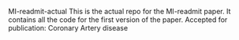 MI-readmit-actual
This is the actual repo for the MI-readmit paper. It contains all the code for the first version of the paper.
Accepted for publication: Coronary Artery disease 
